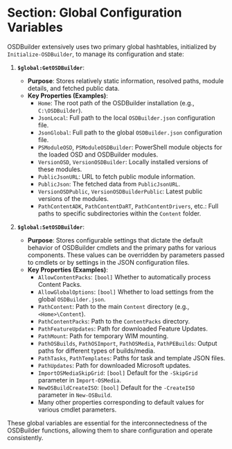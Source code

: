 # Section: Global Configuration Variables

OSDBuilder extensively uses two primary global hashtables, initialized by `Initialize-OSDBuilder`, to manage its configuration and state:

1.  **`$global:GetOSDBuilder`**:
    *   **Purpose**: Stores relatively static information, resolved paths, module details, and fetched public data.
    *   **Key Properties (Examples)**:
        *   `Home`: The root path of the OSDBuilder installation (e.g., `C:\OSDBuilder`).
        *   `JsonLocal`: Full path to the local `OSDBuilder.json` configuration file.
        *   `JsonGlobal`: Full path to the global `OSDBuilder.json` configuration file.
        *   `PSModuleOSD`, `PSModuleOSDBuilder`: PowerShell module objects for the loaded OSD and OSDBuilder modules.
        *   `VersionOSD`, `VersionOSDBuilder`: Locally installed versions of these modules.
        *   `PublicJsonURL`: URL to fetch public module information.
        *   `PublicJson`: The fetched data from `PublicJsonURL`.
        *   `VersionOSDPublic`, `VersionOSDBuilderPublic`: Latest public versions of the modules.
        *   `PathContentADK`, `PathContentDaRT`, `PathContentDrivers`, etc.: Full paths to specific subdirectories within the `Content` folder.

2.  **`$global:SetOSDBuilder`**:
    *   **Purpose**: Stores configurable settings that dictate the default behavior of OSDBuilder cmdlets and the primary paths for various components. These values can be overridden by parameters passed to cmdlets or by settings in the JSON configuration files.
    *   **Key Properties (Examples)**:
        *   `AllowContentPacks`: `[bool]` Whether to automatically process Content Packs.
        *   `AllowGlobalOptions`: `[bool]` Whether to load settings from the global `OSDBuilder.json`.
        *   `PathContent`: Path to the main `Content` directory (e.g., `<Home>\Content`).
        *   `PathContentPacks`: Path to the `ContentPacks` directory.
        *   `PathFeatureUpdates`: Path for downloaded Feature Updates.
        *   `PathMount`: Path for temporary WIM mounting.
        *   `PathOSBuilds`, `PathOSImport`, `PathOSMedia`, `PathPEBuilds`: Output paths for different types of builds/media.
        *   `PathTasks`, `PathTemplates`: Paths for task and template JSON files.
        *   `PathUpdates`: Path for downloaded Microsoft updates.
        *   `ImportOSMediaSkipGrid`: `[bool]` Default for the `-SkipGrid` parameter in `Import-OSMedia`.
        *   `NewOSBuildCreateISO`: `[bool]` Default for the `-CreateISO` parameter in `New-OSBuild`.
        *   Many other properties corresponding to default values for various cmdlet parameters.

These global variables are essential for the interconnectedness of the OSDBuilder functions, allowing them to share configuration and operate consistently.
